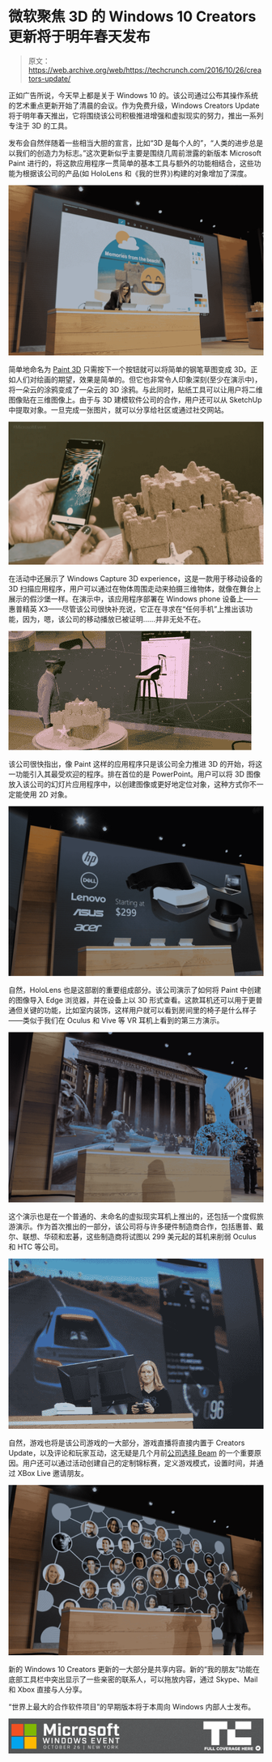 # 微软聚焦 3D 的 Windows 10 Creators 更新将于明年春天发布

> 原文：<https://web.archive.org/web/https://techcrunch.com/2016/10/26/creators-update/>

正如广告所说，今天早上都是关于 Windows 10 的。该公司通过公布其操作系统的艺术重点更新开始了清晨的会议。作为免费升级，Windows Creators Update 将于明年春天推出，它将围绕该公司积极推进增强和虚拟现实的努力，推出一系列专注于 3D 的工具。

发布会自然伴随着一些相当大胆的宣言，比如“3D 是每个人的”，“人类的进步总是以我们的创造力为标志。”这次更新似乎主要是围绕几周前泄露的新版本 Microsoft Paint 进行的，将这款应用程序一贯简单的基本工具与额外的功能相结合，这些功能为根据该公司的产品(如 HoloLens 和《我的世界》)构建的对象增加了深度。

![can_9800](img/6f4cb9cae43ca40a644eb30ce1707430.png)

简单地命名为 [Paint 3D](https://web.archive.org/web/20230314014654/https://techcrunch.com/2016/10/26/this-is-microsofts-paint-3d-for-the-windows-10-creators-update/) 只需按下一个按钮就可以将简单的钢笔草图变成 3D。正如人们对绘画的期望，效果是简单的。但它也非常令人印象深刻(至少在演示中)，将一朵云的涂鸦变成了一朵云的 3D 涂鸦。与此同时，贴纸工具可以让用户将二维图像贴在三维图像上。由于与 3D 建模软件公司的合作，用户还可以从 SketchUp 中提取对象。一旦完成一张图片，就可以分享给社区或通过社交网站。

![3d-scan](img/1cdb62d125927640cef33f0113753480.png)

在活动中还展示了 Windows Capture 3D experience，这是一款用于移动设备的 3D 扫描应用程序，用户可以通过在物体周围走动来拍摄三维物体，就像在舞台上展示的假沙堡一样。在演示中，该应用程序部署在 Windows phone 设备上——惠普精英 X3——尽管该公司很快补充说，它正在寻求在“任何手机”上推出该功能，因为，嗯，该公司的移动播放已被证明……并非无处不在。

![oct-26-2016-07-34-22](img/955de954d02c897270f1b8ebe6cc28ef.png)

该公司很快指出，像 Paint 这样的应用程序只是该公司全力推进 3D 的开始，将这一功能引入其最受欢迎的程序。排在首位的是 PowerPoint。用户可以将 3D 图像放入该公司的幻灯片应用程序中，以创建图像或更好地定位对象，这种方式你不一定能使用 2D 对象。

![windows-10-vr-headset-partners](img/b920ac93e302feab9e540ff5a37cdec9.png)

自然，HoloLens 也是这部剧的重要组成部分。该公司演示了如何将 Paint 中创建的图像导入 Edge 浏览器，并在设备上以 3D 形式查看。这款耳机还可以用于更普通但关键的功能，比如室内装饰，这样用户就可以看到房间里的椅子是什么样子——类似于我们在 Oculus 和 Vive 等 VR 耳机上看到的第三方演示。

![windows10-holotour](img/f67ecc80f7e72064b84898f852084790.png)

这个演示也是在一个普通的、未命名的虚拟现实耳机上推出的，还包括一个度假旅游演示。作为首次推出的一部分，该公司将与许多硬件制造商合作，包括惠普、戴尔、联想、华硕和宏碁，这些制造商将试图以 299 美元起的耳机来削弱 Oculus 和 HTC 等公司。

![img_9823_720](img/dcd15817d656b364bb0de55dfc753014.png)

自然，游戏也将是该公司游戏的一大部分，游戏直播将直接内置于 Creators Update，以及评论和玩家互动，这无疑是几个月前[公司选择 Beam](https://web.archive.org/web/20230314014654/https://techcrunch.com/2016/08/11/microsoft-acquires-beam-interactive-game-livestreaming-service/) 的一个重要原因。用户还可以通过活动创建自己的定制锦标赛，定义游戏模式，设置时间，并通过 XBox Live 邀请朋友。

![windows-10-social](img/ec0ad78ad87460894c07401ba34dcee0.png)

新的 Windows 10 Creators 更新的一大部分是共享内容。新的“我的朋友”功能在底部工具栏中突出显示了一些亲密的联系人，可以拖放内容，通过 Skype、Mail 和 Xbox 直接与人分享。

“世界上最大的合作软件项目”的早期版本将于本周向 Windows 内部人士发布。

[![](img/c2a569af2af63489894eadd429daf88b.png)](https://web.archive.org/web/20230314014654/https://techcrunch.com/tag/windowsevent2016/)